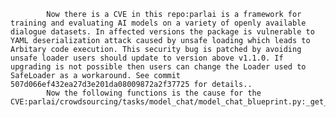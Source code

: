 
            Now there is a CVE in this repo:parlai is a framework for training and evaluating AI models on a variety of openly available dialogue datasets. In affected versions the package is vulnerable to YAML deserialization attack caused by unsafe loading which leads to Arbitary code execution. This security bug is patched by avoiding unsafe loader users should update to version above v1.1.0. If upgrading is not possible then users can change the Loader used to SafeLoader as a workaround. See commit 507d066ef432ea27d3e201da08009872a2f37725 for details..
            Now the following functions is the cause for the CVE:parlai/crowdsourcing/tasks/model_chat/model_chat_blueprint.py:_get_shared_models();parlai/crowdsourcing/tasks/model_chat/model_chat_blueprint.py:_get_shared_models();parlai/chat_service/utils/config.py:parse_configuration_file();parlai/chat_service/utils/config.py:parse_configuration_file();
            